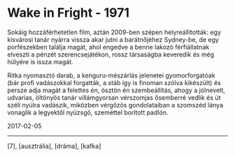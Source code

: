 # Wake in Fright - 1971

Sokáig hozzáférhetetlen film, aztán 2009-ben szépen helyreállították: egy kisvárosi tanár nyárra vissza akar jutni a barátnőjéhez Sydney-be, de egy porfészekben találja magát, ahol engedve a benne lakozó férfiállatnak elveszti a pénzét szerencsejátékon, rossz társaságba keveredik és még hülyére is issza magát.

Ritka nyomasztó darab, a kenguru-mészárlás jelenetei gyomorforgatóak (bár profi vadászokkal forgatták, a stáb így is finoman szólva kikészült) és persze adja magát a felettes én, ösztön én szembeállítás, ahogy a jólnevelt, udvarias, öltönyös tanár villámgyorsan vérszomjas ősemberré vedlik és út széli nyúlra vadászik, miközben vérgőzös gondolataiban a szomszéd lánya vonaglik a legyektől nyüzsgő, szeméttel borított padlón.

2017-02-05

----

[7], [ausztrália], [dráma], [kafka]
